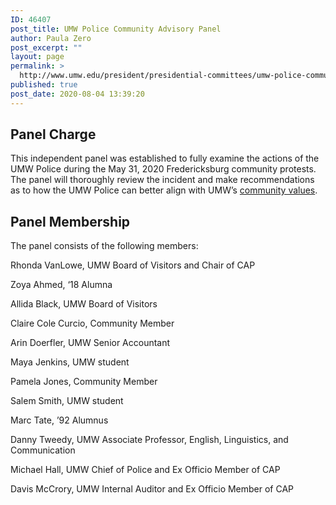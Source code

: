 ```yaml
---
ID: 46407
post_title: UMW Police Community Advisory Panel
author: Paula Zero
post_excerpt: ""
layout: page
permalink: >
  http://www.umw.edu/president/presidential-committees/umw-police-community-advisory-panel/
published: true
post_date: 2020-08-04 13:39:20
---
```

<h2>Panel Charge</h2>
This independent panel was established to fully examine the actions of the UMW Police during the May 31, 2020 Fredericksburg community protests.  The panel will thoroughly review the incident and make recommendations as to how the UMW Police can better align with UMW’s <a href="https://www.umw.edu/about/our-principles-and-values/">community values</a>.
<h2>Panel Membership</h2>
The panel consists of the following members:

Rhonda VanLowe, UMW Board of Visitors and Chair of CAP

Zoya Ahmed, ‘18 Alumna

Allida Black, UMW Board of Visitors

Claire Cole Curcio, Community Member

Arin Doerfler, UMW Senior Accountant

Maya Jenkins, UMW student

Pamela Jones, Community Member

Salem Smith, UMW student

Marc Tate, ’92 Alumnus

Danny Tweedy, UMW Associate Professor, English, Linguistics, and Communication

Michael Hall, UMW Chief of Police and Ex Officio Member of CAP

Davis McCrory, UMW Internal Auditor and Ex Officio Member of CAP